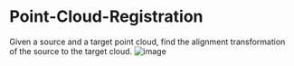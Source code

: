 # Point-Cloud-Registration

Given a source and a target point cloud, find the alignment transformation of the source to the target cloud.
![image](https://user-images.githubusercontent.com/42429738/180984194-74349702-0d62-46ab-aa5a-1d2c9cced812.png)
